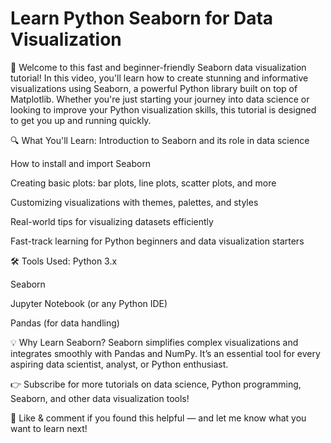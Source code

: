 # Learn Python Seaborn for Data Visualization

🚀 Welcome to this fast and beginner-friendly Seaborn data visualization tutorial!
In this video, you'll learn how to create stunning and informative visualizations using Seaborn, a powerful Python library built on top of Matplotlib. Whether you're just starting your journey into data science or looking to improve your Python visualization skills, this tutorial is designed to get you up and running quickly.

🔍 What You'll Learn:
Introduction to Seaborn and its role in data science

How to install and import Seaborn

Creating basic plots: bar plots, line plots, scatter plots, and more

Customizing visualizations with themes, palettes, and styles

Real-world tips for visualizing datasets efficiently

Fast-track learning for Python beginners and data visualization starters

🛠️ Tools Used:
Python 3.x

Seaborn

Jupyter Notebook (or any Python IDE)

Pandas (for data handling)

💡 Why Learn Seaborn?
Seaborn simplifies complex visualizations and integrates smoothly with Pandas and NumPy. It’s an essential tool for every aspiring data scientist, analyst, or Python enthusiast.

👉 Subscribe for more tutorials on data science, Python programming, Seaborn, and other data visualization tools!

📌 Like & comment if you found this helpful — and let me know what you want to learn next!
